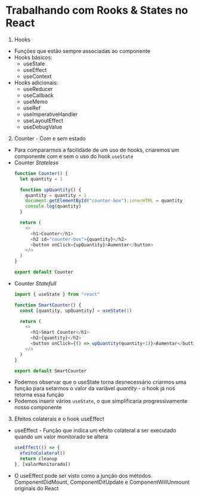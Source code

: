 # Trabalhando com Rooks & States no React

1. Hooks
- Funções que estão sempre associadas ao componente
- Hooks básicos:
  - useState
  - useEffect
  - useContext
- Hooks adicionais:
  - useReducer
  - useCallback
  - useMemo
  - useRef
  - useImperativeHandler
  - useLayoutEffect
  - useDebugValue

2. Counter - Com e sem estado
- Para compararmos a facilidade de um uso de hooks, criaremos um componente com e sem o uso do hook `useState`
- Counter *Stateless*
  ```js
  function Counter() {
    let quantity = 1

    function upQuantity() {
      quantity = quantity + 1
      document.getElementById("counter-box").innerHTML = quantity
      console.log(quantity)
    }

    return (
      <>
        <h1>Counter</h1>
        <h2 id="counter-box">{quantity}</h2>
        <button onClick={upQuantity}>Aumentar</button>
      </>
    )
  }

  export default Counter
  ```
- Counter *Statefull*
  ```js
  import { useState } from "react"

  function SmartCounter() {
    const [quantity, upQuantity] = useState(1)

    return (
      <>
        <h1>Smart Counter</h1>
        <h2>{quantity}</h2>
        <button onClick={() => upQuantity(quantity+1)}>Aumentar</button>
      </>
    )
  }

  export default SmartCounter
  ```
- Podemos observar que o useState torna desnecessário criarmos uma função para setarmos o valor da variável *quantity* - o hook já nos retorna essa função 
- Podemos inserir vários `useState`, o que simplificaria progressivamente nosso componente

3. Efeitos colaterais e o hook useEffect
- useEffect - Função que indica um efeito colateral a ser executado quando um valor monitorado se altera
  ```js
  useEffect(() => {
    efeitoColateral()
    return cleanup
  }, [valorMonitorado])
  ```
- O useEffect pode ser visto como a junção dos métodos ComponentDidMount, ComponentDitUpdate e ComponentWillUnmount originais do React